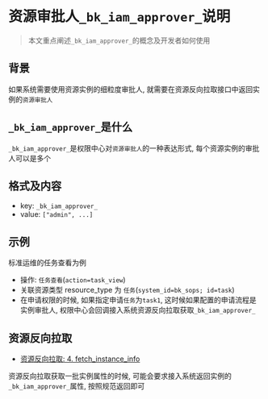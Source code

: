 # 资源审批人`_bk_iam_approver_`说明

> 本文重点阐述`_bk_iam_approver_`的概念及开发者如何使用

## 背景

如果系统需要使用资源实例的细粒度审批人, 就需要在资源反向拉取接口中返回实例的`资源审批人`

## `_bk_iam_approver_`是什么

`_bk_iam_approver_`是权限中心对`资源审批人`的一种表达形式, 每个资源实例的审批人可以是多个

## 格式及内容

- key: `_bk_iam_approver_`
- value: `["admin", ...]`

## 示例

标准运维的任务查看为例
- 操作: `任务查看`(`action=task_view`)
- 关联资源类型 resource_type 为 `任务`(`system_id=bk_sops; id=task`)
- 在申请权限的时候, 如果指定申请`任务`为`task1`, 这时候如果配置的申请流程是实例审批人, 权限中心会回调接入系统资源反向拉取获取`_bk_iam_approver_`

## 资源反向拉取

* [资源反向拉取: 4. fetch_instance_info](Reference/API/03-Callback/13-fetch_instance_info.md)

资源反向拉取获取一批实例属性的时候, 可能会要求接入系统返回实例的`_bk_iam_approver_`属性, 按照规范返回即可
